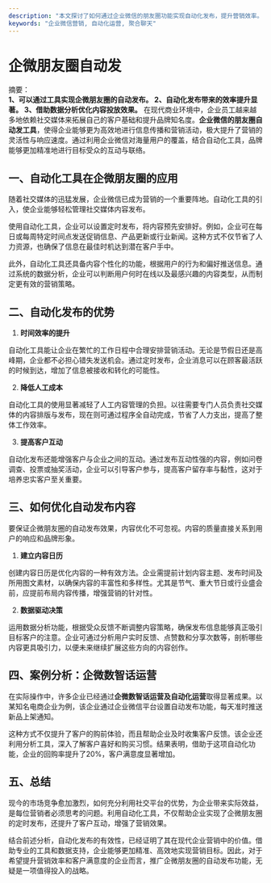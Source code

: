 ```yaml
---
description: "本文探讨了如何通过企业微信的朋友圈功能实现自动化发布，提升营销效率。"
keywords: "企业微信营销, 自动化运营, 聚合聊天"
---
```

# 企微朋友圈自动发

摘要：  
**1、可以通过工具实现企微朋友圈的自动发布。 2、自动化发布带来的效率提升显著。 3、借助数据分析优化内容投放效果。** 
在现代商业环境中，企业员工越来越多地依赖社交媒体来拓展自己的客户基础和提升品牌知名度。**企业微信的朋友圈自动发工具**，使得企业能够更为高效地进行信息传播和营销活动，极大提升了营销的灵活性与响应速度。通过利用企业微信对海量用户的覆盖，结合自动化工具，品牌能够更加精准地进行目标受众的互动与联络。

## 一、自动化工具在企微朋友圈的应用

随着社交媒体的迅猛发展，企业微信已成为营销的一个重要阵地。自动化工具的引入，使企业能够轻松管理社交媒体内容发布。

使用自动化工具，企业可以设置定时发布，将内容预先安排好。例如，企业可在每日或每周特定时间点发送促销信息、产品更新或行业新闻。这种方式不仅节省了人力资源，也确保了信息在最佳时机达到潜在客户手中。

此外，自动化工具还具备内容个性化的功能，根据用户的行为和偏好推送信息。通过系统的数据分析，企业可以判断用户何时在线以及最感兴趣的内容类型，从而制定更有效的营销策略。

## 二、自动化发布的优势

1. **时间效率的提升**

自动化工具能让企业在繁忙的工作日程中合理安排营销活动。无论是节假日还是高峰期，企业都不必担心错失发送机会。通过定时发布，企业消息可以在顾客最活跃的时候到达，增加了信息被接收和转化的可能性。

2. **降低人工成本**

自动化工具的使用显著减轻了人工内容管理的负担。以往需要专门人员负责社交媒体的内容排版与发布，现在则可通过程序全自动完成，节省了人力支出，提高了整体工作效率。

3. **提高客户互动**

自动化发布还能增强客户与企业之间的互动。通过发布互动性强的内容，例如问卷调查、投票或抽奖活动，企业可以引导客户参与，提高客户留存率与黏性，这对于培养忠实客户至关重要。

## 三、如何优化自动发布内容

要保证企微朋友圈的自动发布效果，内容优化不可忽视。内容的质量直接关系到用户的响应和品牌形象。

1. **建立内容日历**

创建内容日历是优化内容的一种有效方法。企业需提前计划内容主题、发布时间及所用图文素材，以确保内容的丰富性和多样性。尤其是节气、重大节日或行业盛会前，应提前布局内容传播，增强营销的针对性。

2. **数据驱动决策**

运用数据分析功能，根据受众反馈不断调整内容策略，确保发布信息能够真正吸引目标客户的注意。企业可通过分析用户实时反馈、点赞数和分享次数等，剖析哪些内容更具吸引力，以便未来继续扩展这些方向的内容创作。

## 四、案例分析：企微数智话运营

在实际操作中，许多企业已经通过**企微数智话运营及自动化运营**取得显著成果。以某知名电商企业为例，该企业通过企业微信平台设置自动发布功能，每天准时推送新品上架通知。

这种方式不仅提升了客户的购前体验，而且帮助企业及时收集客户反馈。该企业还利用分析工具，深入了解客户喜好和购买习惯。结果表明，借助于这项自动化功能，企业的回购率提升了20%，客户满意度显著增加。

## 五、总结

现今的市场竞争愈加激烈，如何充分利用社交平台的优势，为企业带来实际效益，是每位营销者必须思考的问题。利用自动化工具，不仅帮助企业实现了企微朋友圈的定时发布，还提升了客户互动，增强了营销效果。

结合前述分析，自动化发布的有效性，已经证明了其在现代企业营销中的价值。借助专业的工具和数据支持，企业能够更加精准、高效地实现营销目标。因此，对于希望提升营销效率和客户满意度的企业而言，推广企微朋友圈的自动发布功能，无疑是一项值得投入的战略。
